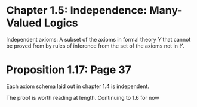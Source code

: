 # Chapter 1.5: Independence: Many-Valued Logics

Independent axioms: A subset of the axioms in formal theory *Y* that cannot be proved from by rules of inference from the
set of the axioms not in *Y*. 

# Proposition 1.17: Page 37

Each axiom schema laid out in chapter 1.4 is independent.

The proof is worth reading at length. Continuing to 1.6 for now 

